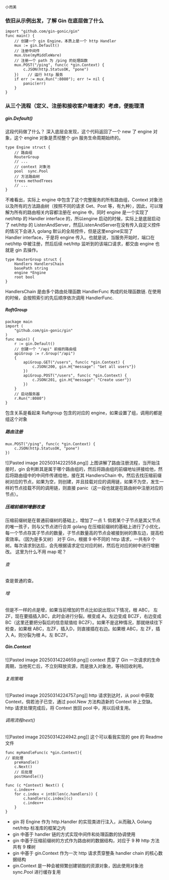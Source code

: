 	小而美
### 依旧从示例出发，了解 Gin 在底层做了什么
```
import "github.com/gin-gonic/gin"
func main() {    
	// 创建一个 gin Engine，本质上是一个 http Handler    
	mux := gin.Default()    
	// 注册中间件    
	mux.Use(myMiddleWare)    
	// 注册一个 path 为 /ping 的处理函数   
	mux.POST("/ping", func(c *gin.Context) {        
		c.JSON(http.StatusOK, "pone")    
	})    // 运行 http 服务    
	if err := mux.Run(":8080"); err != nil {        
		panic(err)    
	}
}
```
### 从三个流程（定义、注册和接收客户端请求）考虑，便能理清
##### gin.Default()
这段代码做了什么？
深入底层会发现，这个代码返回了一个 new 了 engine 对象，这个 engine 对象是贯彻整个 gin  服务生命周期始终的。
```
type Engine struct {   
	// 路由组    
	RouterGroup    
	// ...    
	// context 对象池    
	pool  sync.Pool    
	// 方法路由树    
	trees methodTrees    
	// ...
}
```
不难看出，实际上 engine 中包含了这个完整服务的所有路由组，Context 对象池以及所有的方法路由树（按照不同的请求 Get、Post 等，有九种），因此，可以理解为所有的路由相关内容都注册在 engine 中。同时 engine 是一个实现了 net/http 的 Handler interface 的，所以engine 启动的时候，实际上是底层启动了 net/http 的 ListenAndServer，然后ListenAndServer在没有传入自定义控件的情况下会进入 golang 默认的全局控件，但是这里engine实现了Handler interface，于是将 engine 传入。也就是说，当服务开始时，端口在 net/http 中被注册，然后后续 net/http 监听到的该端口请求，都交由 engine 也就是 gin 去操作。
```
type RouterGroup struct {    
	Handlers HandlersChain    
	basePath string    
	engine *Engine    
	root bool
}
```
HandlersChain 是由多个路由处理函数 HandlerFunc 构成的处理函数链. 在使用的时候，会按照索引的先后顺序依次调用 HandlerFunc.
##### RaftGroup
```
package main
import (
	"github.com/gin-gonic/gin"
)
func main() {
	r := gin.Default()
	// 创建一个 "/api" 前缀的路由组
	apiGroup := r.Group("/api")
	{
		apiGroup.GET("/users", func(c *gin.Context) {
			c.JSON(200, gin.H{"message": "Get all users"})
		})
		apiGroup.POST("/users", func(c *gin.Context) {
			c.JSON(201, gin.H{"message": "Create user"})
		})
	}
	// 启动服务器
	r.Run(":8080")
}
```
包含关系是看起来 Raftgroup 包含的对应的 engine，如果设置了组，调用的都是组这个对象
##### 路由注册
```
mux.POST("/ping", func(c *gin.Context) {        
	c.JSON(http.StatusOK, "pone")    
})
```
![[Pasted image 20250314222558.png]]
上图讲解了路由注册流程，当开始注册时，gin 会判断其是属于哪个路由组的，然后将路由组的前缀地址拼接给他，然后将路由组中的中间件传递给他，接在其 HandlersChain 中。然后去找压缩前缀树对应的节点，如果为空，则创建，并且挂载对应的调用链，如果不为空，发生一样的节点挂载不同的调用链，则直接 panic（这一段也就是在路由树中注册对应的节点）。
##### 压缩前缀树增删改查
压缩前缀树是在普通前缀树的基础上，增加了一点
	1.  倘若某个子节点是其父节点的唯一孩子，则与父节点进行合并
golang 在压缩前缀树的基础上进行了小优化，每一个节点存其子节点的数量，子节点数量高的节点会被接到树的靠左边，提高检索效率。（因为是多叉树）
对于 Gin，根据 9 中不同的 http 请求，一共有9 个树。每次请求到达后，会先根据请求定位对应的树，然后在对应的树中进行增删改。
	这里为什么不用 map 呢？
###### 查
查是普通的查。
###### 增
但是不一样的点是增，如果当前增加的节点比如说出现以下情况，根 ABC， 左 ZF，现在要插插入BC，此时会进行分裂。根变成 A，左边变成 BCZF，右边变成 BC（这里还要把分裂后的信息赋值给 BCZF）。如果不是这种情况，那就继续往下检查，如果根 ABC，左ZF，插入D，则直接插在右边。如果根 ABC，左 ZF，插入 A，则分裂为根 A，左 BCZF。
##### Gin.Context
![[Pasted image 20250314224659.png]]
context 贯穿了 Gin 一次请求的生命周期，当他死亡后，不立刻释放资源，而是放入对象池，等待回收利用。
###### 复用策略
![[Pasted image 20250314224757.png]]
http 请求到达时，从 pool 中获取 Context，倘若池子已空，通过 pool.New 方法构造新的 Context 补上空缺。
http 请求处理完成后，将 Context 放回 pool 中，用以后续复用。
###### 调用流程next()
![[Pasted image 20250314224942.png]]
这个可以看我实现的 gee 的 Readme 文件
```
func myHandleFunc(c *gin.Context){    
// 前处理    
	preHandle()      
	c.Next()    
	// 后处理    
	postHandle()}
```

```
func (c *Context) Next() {    
	c.index++    
	for c.index < int8(len(c.handlers)) {        
		c.handlers[c.index](c)        
		c.index++    
	}
}
```

- gin 将 Engine 作为 http.Handler 的实现类进行注入，从而融入 Golang net/http 标准库的框架之内
- gin 中基于 handler 链的方式实现中间件和处理函数的协调使用
- gin 中基于压缩前缀树的方式作为路由树的数据结构，对应于 9 种 http 方法共有 9 棵树
- gin 中基于 gin.Context 作为一次 http 请求贯穿整条 handler chain 的核心数据结构
- gin.Context 是一种会被频繁创建销毁的资源对象，因此使用对象池 sync.Pool 进行缓存复用